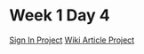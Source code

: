 # Week 1 Day 4

[Sign In Project](./sign_in_project/)
[Wiki Article Project](./wiki_article_project/)
